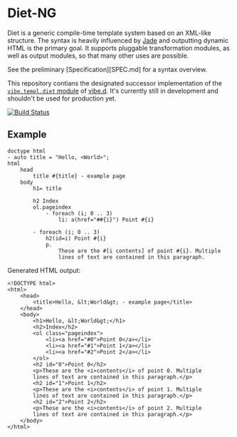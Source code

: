 Diet-NG
=======

Diet is a generic compile-time template system based on an XML-like structure. The syntax is heavily influenced by [Jade](http://jade-lang.com) and outputting dynamic HTML is the primary goal. It supports pluggable transformation modules, as well as output modules, so that many other uses are possible.

See the preliminary [Specification][SPEC.md] for a syntax overview.

This repository contians the designated successor implementation of the [`vibe.templ.diet` module](https://vibed.org/api/vibe.templ.diet/) of [vibe.d](https://vibed.org/). It's currently still in development and shouldn't be used for production yet.

[![Build Status](https://travis-ci.org/rejectedsoftware/diet-ng.svg?branch=master)](https://travis-ci.org/rejectedsoftware/diet-ng)


Example
-------

	doctype html
	- auto title = "Hello, <World>";
	html
		head
			title #{title} - example page
		body
			h1= title

			h2 Index
			ol.pageindex
				- foreach (i; 0 .. 3)
					li: a(href="##{i}") Point #{i}

			- foreach (i; 0 .. 3)
				h2(id=i) Point #{i}
				p.
					These are the #[i contents] of point #{i}. Multiple
					lines of text are contained in this paragraph.

Generated HTML output:

	<!DOCTYPE html>
	<html>
		<head>
			<title>Hello, &lt;World&gt; - example page</title>
		</head>
		<body>
			<h1>Hello, &lt;World&gt;</h1>
			<h2>Index</h2>
			<ol class="pageindex">
				<li><a href="#0">Point 0</a></li>
				<li><a href="#1">Point 1</a></li>
				<li><a href="#2">Point 2</a></li>
			</ol>
			<h2 id="0">Point 0</h2>
			<p>These are the <i>contents</i> of point 0. Multiple
			lines of text are contained in this paragraph.</p>
			<h2 id="1">Point 1</h2>
			<p>These are the <i>contents</i> of point 1. Multiple
			lines of text are contained in this paragraph.</p>
			<h2 id="2">Point 2</h2>
			<p>These are the <i>contents</i> of point 2. Multiple
			lines of text are contained in this paragraph.</p>
		</body>
	</html>
